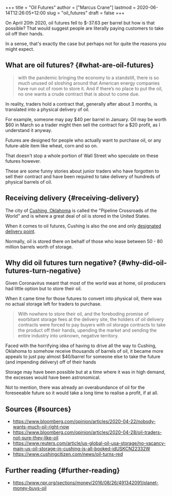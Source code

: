 +++
title = "Oil Futures"
author = ["Marcus Crane"]
lastmod = 2020-06-14T12:26:05+12:00
slug = "oil_futures"
draft = false
+++

On April 20th 2020, oil futures fell to $-37.63 per barrel but how is that possible? That would suggest people are literally paying customers to take oil off their hands.

In a sense, that's exactly the case but perhaps not for quite the reasons you might expect.


## What are oil futures? {#what-are-oil-futures}

> with the pandemic bringing the economy to a standstill, there is so much unused oil sloshing around that American energy companies have run out of room to store it. And if there’s no place to put the oil, no one wants a crude contract that is about to come due.

In reality, traders hold a contract that, generally after about 3 months, is translated into a physical delivery of oil.

For example, someone may pay $40 per barrel in January. Oil may be worth $60 in March so a trader might then sell the contract for a $20 profit, as I understand it anyway.

Futures are designed for people who actually want to purchase oil, or any future-able item like wheat, corn and so on.

That doesn't stop a whole portion of Wall Street who speculate on these futures however.

These are some funny stories about junior traders who have forgotten to sell their contract and have been required to take delivery of hundreds of physical barrels of oil.


## Receiving delivery {#receiving-delivery}

The city of [Cushing, Oklahoma](https://en.wikipedia.org/wiki/Cushing,%5FOklahoma) is called the "Pipeline Crossroads of the World" and is where a great deal of oil is stored in the United States.

When it comes to oil futures, Cushing is also the one and only [designated delivery point](https://en.wikipedia.org/wiki/Cushing,%5FOklahoma#Oil%5Ffutures%5Fdesignated%5Fdelivery%5Fpoint%5Fin%5Fthe%5FUS).

Normally, oil is stored there on behalf of those who lease between 50 - 80 million barrels worth of storage.


## Why did oil futures turn negative? {#why-did-oil-futures-turn-negative}

Given Coronavirus meant that most of the world was at home, oil producers had little option but to store their oil.

When it came time for those futures to convert into physical oil, there was no actual storage left for traders to purchase.

> With nowhere to store their oil, and the foreboding promise of exorbitant storage fees at the delivery site, the holders of oil delivery contracts were forced to pay buyers with oil storage contracts to take the product off their hands, upending the market and sending the entire industry into unknown, negative territory.

Faced with the horrifying idea of having to drive all the way to Cushing, Oklahoma to somehow receive thousands of barrels of oil, it became more appeals to just pay almost $40/barrel for someone else to take the future (and impending delivery) off of their hands

Storage may have been possible but at a time where it was in high demand, the excesses would have been astronomical.

Not to mention, there was already an overabundance of oil for the foreseeable future so it would take a long time to realise a profit, if at all.


## Sources {#sources}

-   <https://www.bloomberg.com/opinion/articles/2020-04-22/nobody-wants-much-oil-right-now>
-   <https://www.bloomberg.com/opinion/articles/2020-04-28/oil-traders-not-sure-they-like-oil>
-   <https://www.reuters.com/article/us-global-oil-usa-storage/no-vacancy-main-us-oil-storage-in-cushing-is-all-booked-idUSKCN22332W>
-   <https://www.cushingcitizen.com/news/oil-turns-red>


## Further reading {#further-reading}

-   <https://www.npr.org/sections/money/2016/08/26/491342091/planet-money-buys-oil>
